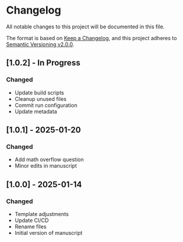 # Changelog

All notable changes to this project will be documented in this file.

The format is based on [Keep a Changelog](https://keepachangelog.com/en/1.0.0/),
and this project adheres to [Semantic Versioning v2.0.0](https://semver.org/spec/v2.0.0.html).

## [1.0.2] - In Progress

### Changed

- Update build scripts
- Cleanup unused files
- Commit run configuration
- Update metadata

## [1.0.1] - 2025-01-20

### Changed

- Add math overflow question
- Minor edits in manuscript

## [1.0.0] - 2025-01-14

### Changed

- Template adjustments
- Update CI/CD
- Rename files
- Initial version of manuscript

